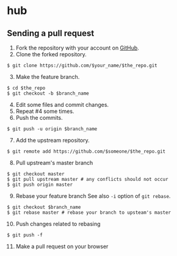 # hub

## Sending a pull request

1. Fork the repository with your account on [GitHub](https://github.com).
2. Clone the forked repository.

```
$ git clone https://github.com/$your_name/$the_repo.git
```

3. Make the feature branch.

```
$ cd $the_repo
$ git checkout -b $branch_name
```

4. Edit some files and commit changes.
5. Repeat #4 some times.
6. Push the commits.

```
$ git push -u origin $branch_name
```

7. Add the upstream repository.

```
$ git remote add https://github.com/$someone/$the_repo.git
```

8. Pull upstream's master branch

```
$ git checkout master
$ git pull upstream master # any conflicts should not occur
$ git push origin master
```

9. Rebase your feature branch
  See also `-i` option of `git rebase`.

  ```
  $ git checkout $branch_name
  $ git rebase master # rebase your branch to upsteam's master
  ```

10. Push changes related to rebasing

```
$ git push -f
```

11. Make a pull request on your browser

